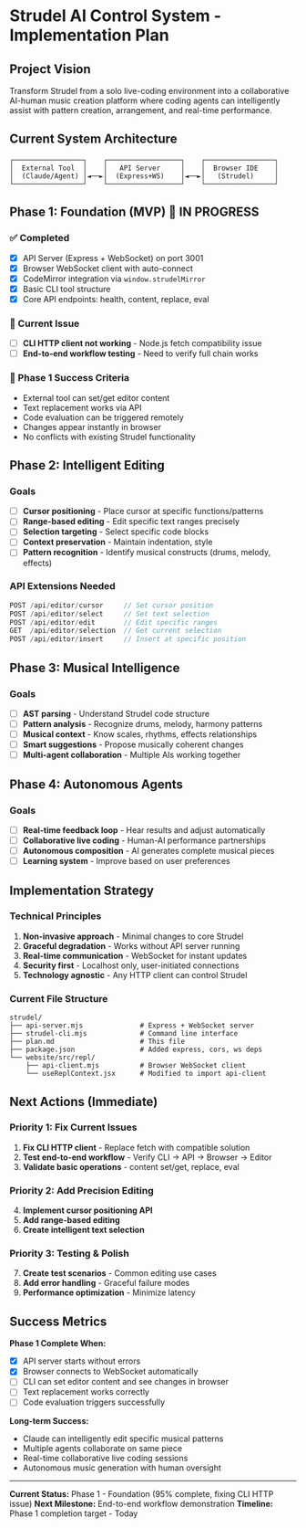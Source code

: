 # Strudel AI Control System - Implementation Plan

## Project Vision
Transform Strudel from a solo live-coding environment into a collaborative AI-human music creation platform where coding agents can intelligently assist with pattern creation, arrangement, and real-time performance.

## Current System Architecture
```
┌─────────────────┐    ┌──────────────────┐    ┌─────────────────┐
│  External Tool  │    │   API Server     │    │  Browser IDE    │
│  (Claude/Agent) │◄──►│  (Express+WS)    │◄──►│   (Strudel)     │
└─────────────────┘    └──────────────────┘    └─────────────────┘
```

## Phase 1: Foundation (MVP) 🔄 **IN PROGRESS**

### ✅ Completed
- [x] API Server (Express + WebSocket) on port 3001
- [x] Browser WebSocket client with auto-connect
- [x] CodeMirror integration via `window.strudelMirror`
- [x] Basic CLI tool structure
- [x] Core API endpoints: health, content, replace, eval

### 🔧 Current Issue
- [ ] **CLI HTTP client not working** - Node.js fetch compatibility issue
- [ ] **End-to-end workflow testing** - Need to verify full chain works

### 🎯 Phase 1 Success Criteria
- External tool can set/get editor content
- Text replacement works via API
- Code evaluation can be triggered remotely
- Changes appear instantly in browser
- No conflicts with existing Strudel functionality

## Phase 2: Intelligent Editing

### Goals
- [ ] **Cursor positioning** - Place cursor at specific functions/patterns
- [ ] **Range-based editing** - Edit specific text ranges precisely
- [ ] **Selection targeting** - Select specific code blocks
- [ ] **Context preservation** - Maintain indentation, style
- [ ] **Pattern recognition** - Identify musical constructs (drums, melody, effects)

### API Extensions Needed
```javascript
POST /api/editor/cursor     // Set cursor position
POST /api/editor/select     // Set text selection
POST /api/editor/edit       // Edit specific ranges
GET  /api/editor/selection  // Get current selection
POST /api/editor/insert     // Insert at specific position
```

## Phase 3: Musical Intelligence

### Goals
- [ ] **AST parsing** - Understand Strudel code structure
- [ ] **Pattern analysis** - Recognize drums, melody, harmony patterns
- [ ] **Musical context** - Know scales, rhythms, effects relationships
- [ ] **Smart suggestions** - Propose musically coherent changes
- [ ] **Multi-agent collaboration** - Multiple AIs working together

## Phase 4: Autonomous Agents

### Goals  
- [ ] **Real-time feedback loop** - Hear results and adjust automatically
- [ ] **Collaborative live coding** - Human-AI performance partnerships  
- [ ] **Autonomous composition** - AI generates complete musical pieces
- [ ] **Learning system** - Improve based on user preferences

## Implementation Strategy

### Technical Principles
1. **Non-invasive approach** - Minimal changes to core Strudel
2. **Graceful degradation** - Works without API server running
3. **Real-time communication** - WebSocket for instant updates
4. **Security first** - Localhost only, user-initiated connections
5. **Technology agnostic** - Any HTTP client can control Strudel

### Current File Structure
```
strudel/
├── api-server.mjs              # Express + WebSocket server
├── strudel-cli.mjs             # Command line interface  
├── plan.md                     # This file
├── package.json                # Added express, cors, ws deps
└── website/src/repl/
    ├── api-client.mjs          # Browser WebSocket client
    └── useReplContext.jsx      # Modified to import api-client
```

## Next Actions (Immediate)

### Priority 1: Fix Current Issues
1. **Fix CLI HTTP client** - Replace fetch with compatible solution
2. **Test end-to-end workflow** - Verify CLI → API → Browser → Editor
3. **Validate basic operations** - content set/get, replace, eval

### Priority 2: Add Precision Editing
4. **Implement cursor positioning API** 
5. **Add range-based editing**
6. **Create intelligent text selection**

### Priority 3: Testing & Polish
7. **Create test scenarios** - Common editing use cases
8. **Add error handling** - Graceful failure modes
9. **Performance optimization** - Minimize latency

## Success Metrics

**Phase 1 Complete When:**
- [x] API server starts without errors
- [x] Browser connects to WebSocket automatically  
- [ ] CLI can set editor content and see changes in browser
- [ ] Text replacement works correctly
- [ ] Code evaluation triggers successfully

**Long-term Success:**
- Claude can intelligently edit specific musical patterns
- Multiple agents collaborate on same piece
- Real-time collaborative live coding sessions
- Autonomous music generation with human oversight

---

**Current Status:** Phase 1 - Foundation (95% complete, fixing CLI HTTP issue)
**Next Milestone:** End-to-end workflow demonstration
**Timeline:** Phase 1 completion target - Today